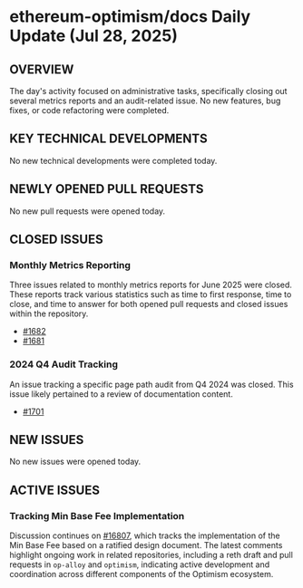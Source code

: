 # ethereum-optimism/docs Daily Update (Jul 28, 2025)

## OVERVIEW 
The day's activity focused on administrative tasks, specifically closing out several metrics reports and an audit-related issue. No new features, bug fixes, or code refactoring were completed.

## KEY TECHNICAL DEVELOPMENTS
No new technical developments were completed today.

## NEWLY OPENED PULL REQUESTS
No new pull requests were opened today.

## CLOSED ISSUES

### Monthly Metrics Reporting
Three issues related to monthly metrics reports for June 2025 were closed. These reports track various statistics such as time to first response, time to close, and time to answer for both opened pull requests and closed issues within the repository.
- [#1682](https://github.com/ethereum-optimism/docs/issues/1682)
- [#1681](https://github.com/ethereum-optimism/docs/issues/1681)

### 2024 Q4 Audit Tracking
An issue tracking a specific page path audit from Q4 2024 was closed. This issue likely pertained to a review of documentation content.
- [#1701](https://github.com/ethereum-optimism/docs/issues/1701)

## NEW ISSUES
No new issues were opened today.

## ACTIVE ISSUES

### Tracking Min Base Fee Implementation
Discussion continues on [#16807](https://github.com/ethereum-optimism/docs/issues/16807), which tracks the implementation of the Min Base Fee based on a ratified design document. The latest comments highlight ongoing work in related repositories, including a reth draft and pull requests in `op-alloy` and `optimism`, indicating active development and coordination across different components of the Optimism ecosystem.